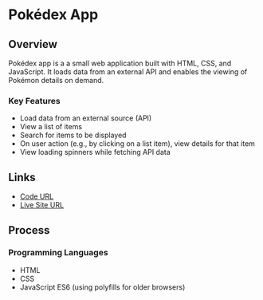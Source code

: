 # Pokédex App

## Overview

Pokédex app is a a small web application built with HTML, CSS, and JavaScript.
It loads data from an external API and enables the viewing of Pokémon details on demand.

### Key Features

- Load data from an external source (API)
- View a list of items
- Search for items to be displayed
- On user action (e.g., by clicking on a list item), view details for that item
- View loading spinners while fetching API data

## Links

- [Code URL](https://github.com/manikSom/simple-js-app)
- [Live Site URL](https://manikSom.github.io/simple-js-app/)

## Process

### Programming Languages

- HTML
- CSS
- JavaScript ES6 (using polyfills for older browsers)